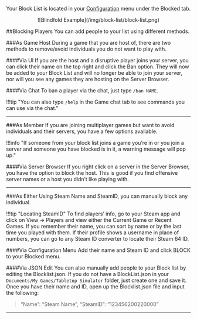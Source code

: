 Your Block List is located in your [Configuration](/getting-started/configuration-menu) menu under the Blocked tab.

<center>![Blindfold Example](/img/block-list/block-list.png)</center>

##Blocking Players
You can add people to your list using different methods.

###As Game Host
During a game that you are host of, there are two methods to remove/avoid individuals you do not want to play with.

####Via UI
If you are the host and a disruptive player joins your server, you can click their name on the top right and click the Ban option. They will now be added to your Block List and will no longer be able to join your server, nor will you see any games they are hosting on the Server Browser.

####Via Chat
To ban a player via the chat, just type `/ban NAME`.

!!!tip "You can also type `/help` in the Game chat tab to see commands you can use via the chat."

---


###As Member
If you are joining multiplayer games but want to avoid individuals and their servers, you have a few options available.

!!!info "If someone from your block list joins a game you’re in or you join a server and someone you have blocked is in it, a warning message will pop up."

####Via Server Browser
If you right click on a server in the Server Browser, you have the option to block the host. This is good if you find offensive server names or a host you didn’t like playing with.

---


###As Either
Using Steam Name and SteamID, you can manually block any individual.

!!!tip "Locating SteamID"
    To find players’ info, go to your Steam app and click on View -> Players and view either the Current Game or Recent Games. If you remember their name, you can sort by name or by the last time you played with them. If their profile shows a username in place of numbers, you can go to any Steam ID converter to locate their Steam 64 ID.

####Via Configuration Menu
Add their name and Steam ID and  click BLOCK to your Blocked menu.

####Via JSON Edit
You can also manually add people to your Block list by editing the Blocklist.json. If you do not have a BlockList.json in your `Documents/My Games/Tabletop Simulator` folder, just create one and save it. Once you have their name and ID, open up the Blocklist.json file and input the following:

> “Name”: “Steam Name”,
“SteamID”: “123456200220000”

---
